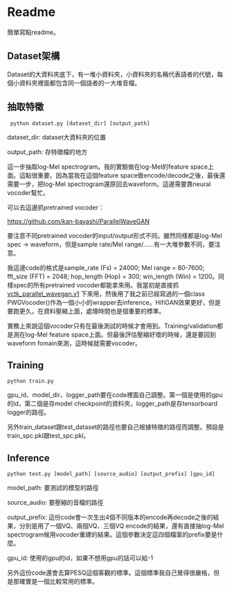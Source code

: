 # Readme

簡單寫點readme。

## Dataset架構

Dataset的大資料夾底下，有一堆小資料夾，小資料夾的名稱代表語者的代號，每個小資料夾裡面都包含同一個語者的一大堆音檔。

## 抽取特徵

```
 python dataset.py [dataset_dir] [output_path]
```

dataset_dir: dataset大資料夾的位置

output_path: 存特徵檔的地方

這一步抽取log-Mel spectrogram。我的實驗做在log-Mel的feature space上面。這點很重要。因為當我在這個feature space做encode/decode之後，最後還需要一步，把log-Mel spectrogram還原回去waveform。這邊需要靠neural vocoder幫忙。

可以去這邊抓pretrained vocoder：

https://github.com/kan-bayashi/ParallelWaveGAN

要注意不同pretrained vocoder的input/output形式不同。雖然同樣都是log-Mel spec -> waveform，但是sample rate/Mel range/......有一大堆參數不同，要注意。

我這邊code的格式是sample_rate (Fs) = 24000; Mel range = 80-7600; fft_size (FFT) = 2048; hop_length (Hop) = 300; win_length (Win) = 1200。同樣spec的所有pretrained vocoder都能拿來用。我當初是直接抓[vctk_parallel_wavegan.v1](https://drive.google.com/open?id=1dGTu-B7an2P5sEOepLPjpOaasgaSnLpi) 下來用，然後用了我之前已經寫過的一個class PWGVocoder()作為一個小小的wrapper去inference。HifiGAN效果更好，但是要跑更久。在資料壓縮上面，處理時間也是個重要的標準。

實務上來說這個vocoder只有在最後測試的時候才會用到。Training/validation都是測在log-Mel feature space上面。但最後評估壓縮好壞的時候，還是要回到waveform fomain來測，這時候就需要vocoder。

## Training

```
python train.py
```

gpu_id、model_dir、logger_path要在code裡面自己調整。第一個是使用的gpu的id，第二個是存model checkpoint的資料夾，logger_path是存tensorboard logger的路徑。

另外train_dataset跟test_dataset的路徑也要自己根據特徵的路徑而調整。預設是train_spc.pkl跟test_spc.pkl。

## Inference

```
python test.py [model_path] [source_audio] [output_prefix] [gpu_id]
```

model_path: 要測試的模型的路徑

source_audio: 要壓縮的音檔的路徑

output_prefix: 這份code會一次生出4個不同版本的encode再decode之後的結果，分別是用了一個VQ、兩個VQ、三個VQ encode的結果，還有直接抽log-Mel spectrogram候用vocoder重建的結果。這個參數決定這四個檔案的prefix要是什麼。

gpu_id: 使用的gpu的id，如果不想用gpu的話可以給-1

另外這份code還會去算PESQ這個客觀的標準。這個標準我自己覺得很嚴格，但是那確實是一個比較常用的標準。
